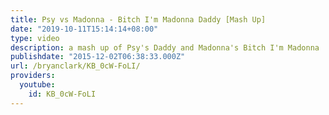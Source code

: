 ```yaml
---
title: Psy vs Madonna - Bitch I'm Madonna Daddy [Mash Up]
date: "2019-10-11T15:14:14+08:00"
type: video
description: a mash up of Psy's Daddy and Madonna's Bitch I'm Madonna
publishdate: "2015-12-02T06:38:33.000Z"
url: /bryanclark/KB_0cW-FoLI/
providers:
  youtube:
    id: KB_0cW-FoLI
---
```

